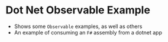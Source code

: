 # Dot Net Observable Example

- Shows some `Observable` examples, as well as others
- An example of consuming an `F#` assembly from a dotnet app